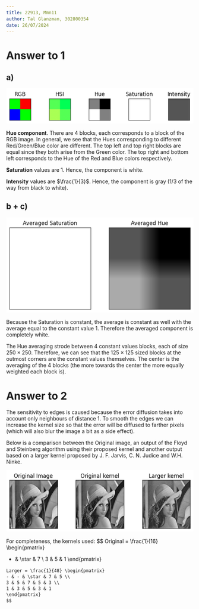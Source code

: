 ```yaml
---
title: 22913, Mmn11
author: Tal Glanzman, 302800354
date: 26/07/2024
---
```


# Answer to 1

## a)

![hsi](./q1-hsi.png)

**Hue component**. There are 4 blocks, each corresponds to a block of the RGB image. In general, we see that the Hues corresponding to different Red/Green/Blue color are different. The top left and top right blocks are equal since they both arise from the Green color. The top right and bottom left corresponds to the Hue of the Red and Blue colors respectively.

**Saturation** values are $1$. Hence, the component is white.

**Intensity** values are $\frac{1}{3}$. Hence, the component is gray ($1/3$ of the way from black to white).

## b + c)

![averaged](./q1-averaged.png)

Because the Saturation is constant, the average is constant as well with the average equal to the constant value $1$. Therefore the averaged component is completely white.

The Hue averaging strode between 4 constant values blocks, each of size $250 \times 250$. Therefore, we can see that the $125 \times 125$ sized blocks at the outmost corners are the constant values themselves. The center is the averaging of the 4 blocks (the more towards the center the more equally weighted each block is).

# Answer to 2

The sensitivity to edges is caused because the error diffusion takes into account only neighbours of distance 1. To smooth the edges we can increase the kernel size so that the error will be diffused to farther pixels (which will also blur the image a bit as a side effect).

Below is a comparison between the Original image, an output of the Floyd and Steinberg algorithm using their proposed kernel and another output based on a larger kernel proposed by J. F. Jarvis, C. N. Judice and W.H. Ninke.

![error diffusion](./q2.png)

For completeness, the kernels used:
$$
Original = \frac{1}{16} \begin{pmatrix}
- & \star & 7 \\
3 & 5 & 1
\end{pmatrix}
~~~~~~
Larger = \frac{1}{48} \begin{pmatrix}
- & - & \star & 7 & 5 \\
3 & 5 & 7 & 5 & 3 \\
1 & 3 & 5 & 3 & 1
\end{pmatrix}
$$